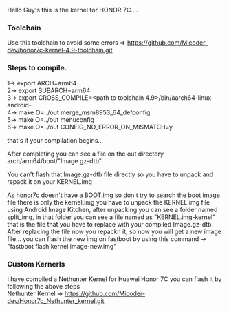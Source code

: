 Hello Guy's this is the kernel for HONOR 7C....

### Toolchain

Use this toolchain to avoid some errors => https://github.com/Micoder-dev/honor7c-kernel-4.9-toolchain.git

### Steps to compile.

1-> export ARCH=arm64 </br>
2-> export SUBARCH=arm64 </br>
3-> export CROSS_COMPILE=<path to toolchain 4.9>/bin/aarch64-linux-android- </br>
4-> make O=../out merge_msm8953_64_defconfig </br>
5-> make O=../out menuconfig </br>
6-> make O=../out CONFIG_NO_ERROR_ON_MISMATCH=y </br>

that's it your compilation begins...

After completing you can see a file on the out directory arch/arm64/boot/"Image.gz-dtb"

You can't flash that Image.gz-dtb file directly so you have to unpack and repack it on your KERNEL.img

As honor7c doesn't have a BOOT.img so don't try to search the boot image file there is only the kernel.img you have to unpack the KERNEL.img file using Android Image Kitchen, after unpacking you can see a folder named split_img, in that folder you can see a file named as "KERNEL.img-kernel" that is the file that you have to replace with your compiled Image.gz-dtb. After replacing the file now you repackn it, so now you will get a new image file... you can flash the new img on fastboot by using this command -> "fastboot flash kernel image-new.img"

### Custom Kernerls

I have compiled a Nethunter Kernel for Huawei Honor 7C you can flash it by following the above steps </br>
Nethunter Kernel => https://github.com/Micoder-dev/Honor7c_Nethunter_kernel.git
